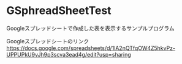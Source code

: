 # GSphreadSheetTest
Googleスプレッドシートで作成した表を表示するサンプルプログラム

Googleスプレッドシートのリンク
https://docs.google.com/spreadsheets/d/1lA2nQTfqOW4Z5hkvPz-UPPUPkU9vJh9p3scva3ead4g/edit?usp=sharing